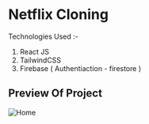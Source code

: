 # Netflix Cloning

Technologies Used :-

1. React JS
2. TailwindCSS
3. Firebase ( Authentiaction - firestore )

## Preview Of Project

![Home](./preview/HomePage.png)
